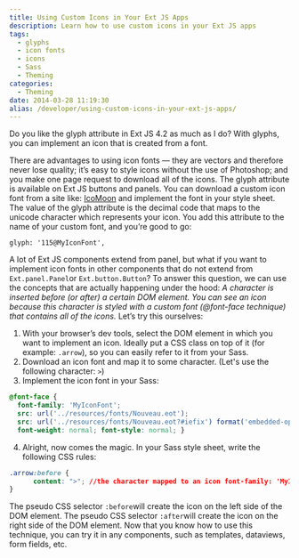 ```yaml
---
title: Using Custom Icons in Your Ext JS Apps
description: Learn how to use custom icons in your Ext JS apps
tags:
  - glyphs
  - icon fonts
  - icons
  - Sass
  - Theming
categories:
  - Theming
date: 2014-03-28 11:19:30
alias: /developer/using-custom-icons-in-your-ext-js-apps/
---
```


Do you like the glyph attribute in Ext JS 4.2 as much as I do? With glyphs, you can implement an icon that is created from a font. 

<!--more-->

There are advantages to using icon fonts — they are vectors and therefore never lose quality; it’s easy to style icons without the use of Photoshop; and you make one page request to download all of the icons. The glyph attribute is available on Ext JS buttons and panels. You can download a custom icon font from a site like: [IcoMoon](http://icomoon.io/) and implement the font in your style sheet. The value of the glyph attribute is the decimal code that maps to the unicode character which represents your icon. You add this attribute to the name of your custom font, and you’re good to go:

`glyph: '115@MyIconFont',`

A lot of Ext JS components extend from panel, but what if you want to implement icon fonts in other components that do not extend from `Ext.panel.Panel`or `Ext.button.Button`? To answer this question, we can use the concepts that are actually happening under the hood: _A character is inserted before (or after) a certain DOM element. You can see an icon because this character is styled with a custom font (@font-face technique) that contains all of the icons._ Let’s try this ourselves:

1.  With your browser’s dev tools, select the DOM element in which you want to implement an icon. Ideally put a CSS class on top of it (for example: `.arrow`), so you can easily refer to it from your Sass.
2.  Download an icon font and map it to some character. (Let's use the following character: `>`)
3.  Implement the icon font in your Sass:

```CSS
@font-face { 
  font-family: 'MyIconFont'; 
  src: url('../resources/fonts/Nouveau.eot'); 
  src: url('../resources/fonts/Nouveau.eot?#iefix') format('embedded-opentype'), url('../resources/fonts/Nouveau.woff') format('woff'), url('../resources/fonts/Nouveau.ttf') format('truetype'), url('../resources/fonts/Nouveau.svg#Nouveau') format('svg'); 
  font-weight: normal; font-style: normal; }
```
    
4.  Alright, now comes the magic. In your Sass style sheet, write the following CSS rules:
  
```CSS
.arrow:before { 
      content: ">"; //the character mapped to an icon font-family: 'MyIconFont'; //the name of the icon font color: red; //set additional colors or dimensions... margin-right: 10px;
}
```  

The pseudo CSS selector `:before`will create the icon on the left side of the DOM element. The pseudo CSS selector `:after`will create the icon on the right side of the DOM element. Now that you know how to use this technique, you can try it in any components, such as templates, dataviews, form fields, etc.